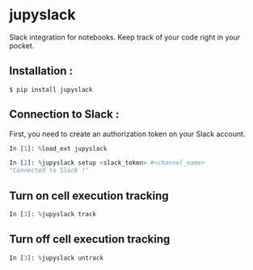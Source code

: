 # jupyslack

Slack integration for notebooks. Keep track of your code right in your pocket.

## Installation :

```console
$ pip install jupyslack
```
## Connection to Slack :
First, you need to create an authorization token on your Slack account.

```python
In [1]: %load_ext jupyslack

In [2]: %jupyslack setup <slack_token> #<channel_name>
"Connected to Slack !"
```

## Turn on cell execution tracking

```python
In [3]: %jupyslack track
```

## Turn off cell execution tracking

```python
In [3]: %jupyslack untrack
```
